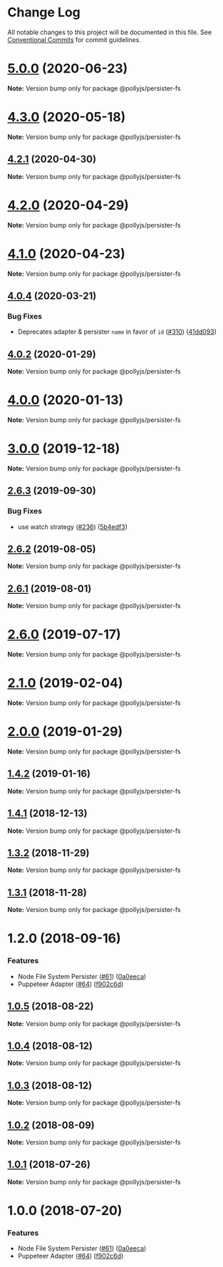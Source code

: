 # Change Log

All notable changes to this project will be documented in this file.
See [Conventional Commits](https://conventionalcommits.org) for commit guidelines.

# [5.0.0](https://github.com/netflix/pollyjs/tree/master/packages/@pollyjs/persister-fs/compare/v4.3.0...v5.0.0) (2020-06-23)

**Note:** Version bump only for package @pollyjs/persister-fs





# [4.3.0](https://github.com/netflix/pollyjs/tree/master/packages/@pollyjs/persister-fs/compare/v4.2.1...v4.3.0) (2020-05-18)

**Note:** Version bump only for package @pollyjs/persister-fs





## [4.2.1](https://github.com/netflix/pollyjs/tree/master/packages/@pollyjs/persister-fs/compare/v4.2.0...v4.2.1) (2020-04-30)

**Note:** Version bump only for package @pollyjs/persister-fs





# [4.2.0](https://github.com/netflix/pollyjs/tree/master/packages/@pollyjs/persister-fs/compare/v4.1.0...v4.2.0) (2020-04-29)

**Note:** Version bump only for package @pollyjs/persister-fs





# [4.1.0](https://github.com/netflix/pollyjs/tree/master/packages/@pollyjs/persister-fs/compare/v4.0.4...v4.1.0) (2020-04-23)

**Note:** Version bump only for package @pollyjs/persister-fs





## [4.0.4](https://github.com/netflix/pollyjs/tree/master/packages/@pollyjs/persister-fs/compare/v4.0.3...v4.0.4) (2020-03-21)


### Bug Fixes

* Deprecates adapter & persister `name` in favor of `id` ([#310](https://github.com/netflix/pollyjs/tree/master/packages/@pollyjs/persister-fs/issues/310)) ([41dd093](https://github.com/netflix/pollyjs/tree/master/packages/@pollyjs/persister-fs/commit/41dd093))





## [4.0.2](https://github.com/netflix/pollyjs/tree/master/packages/@pollyjs/persister-fs/compare/v4.0.1...v4.0.2) (2020-01-29)

**Note:** Version bump only for package @pollyjs/persister-fs





# [4.0.0](https://github.com/netflix/pollyjs/tree/master/packages/@pollyjs/persister-fs/compare/v3.0.2...v4.0.0) (2020-01-13)

**Note:** Version bump only for package @pollyjs/persister-fs





# [3.0.0](https://github.com/netflix/pollyjs/tree/master/packages/@pollyjs/persister-fs/compare/v2.7.0...v3.0.0) (2019-12-18)

**Note:** Version bump only for package @pollyjs/persister-fs





## [2.6.3](https://github.com/netflix/pollyjs/tree/master/packages/@pollyjs/persister-fs/compare/v2.6.2...v2.6.3) (2019-09-30)


### Bug Fixes

* use watch strategy ([#236](https://github.com/netflix/pollyjs/tree/master/packages/@pollyjs/persister-fs/issues/236)) ([5b4edf3](https://github.com/netflix/pollyjs/tree/master/packages/@pollyjs/persister-fs/commit/5b4edf3))





## [2.6.2](https://github.com/netflix/pollyjs/tree/master/packages/@pollyjs/persister-fs/compare/v2.6.1...v2.6.2) (2019-08-05)

**Note:** Version bump only for package @pollyjs/persister-fs





## [2.6.1](https://github.com/netflix/pollyjs/tree/master/packages/@pollyjs/persister-fs/compare/v2.6.0...v2.6.1) (2019-08-01)

**Note:** Version bump only for package @pollyjs/persister-fs





# [2.6.0](https://github.com/netflix/pollyjs/tree/master/packages/@pollyjs/persister-fs/compare/v2.5.0...v2.6.0) (2019-07-17)

**Note:** Version bump only for package @pollyjs/persister-fs





# [2.1.0](https://github.com/netflix/pollyjs/tree/master/packages/@pollyjs/persister-fs/compare/v2.0.0...v2.1.0) (2019-02-04)

**Note:** Version bump only for package @pollyjs/persister-fs





# [2.0.0](https://github.com/netflix/pollyjs/tree/master/packages/@pollyjs/persister-fs/compare/v1.4.2...v2.0.0) (2019-01-29)

**Note:** Version bump only for package @pollyjs/persister-fs





## [1.4.2](https://github.com/netflix/pollyjs/tree/master/packages/@pollyjs/persister-fs/compare/v1.4.1...v1.4.2) (2019-01-16)

**Note:** Version bump only for package @pollyjs/persister-fs





## [1.4.1](https://github.com/netflix/pollyjs/tree/master/packages/@pollyjs/persister-fs/compare/v1.4.0...v1.4.1) (2018-12-13)

**Note:** Version bump only for package @pollyjs/persister-fs





## [1.3.2](https://github.com/netflix/pollyjs/tree/master/packages/@pollyjs/persister-fs/compare/v1.3.1...v1.3.2) (2018-11-29)

**Note:** Version bump only for package @pollyjs/persister-fs





## [1.3.1](https://github.com/netflix/pollyjs/tree/master/packages/@pollyjs/persister-fs/compare/v1.2.0...v1.3.1) (2018-11-28)

**Note:** Version bump only for package @pollyjs/persister-fs





<a name="1.2.0"></a>
# 1.2.0 (2018-09-16)


### Features

* Node File System Persister ([#61](https://github.com/netflix/pollyjs/tree/master/packages/[@pollyjs](https://github.com/pollyjs)/persister-fs/issues/61)) ([0a0eeca](https://github.com/netflix/pollyjs/tree/master/packages/@pollyjs/persister-fs/commit/0a0eeca))
* Puppeteer Adapter ([#64](https://github.com/netflix/pollyjs/tree/master/packages/[@pollyjs](https://github.com/pollyjs)/persister-fs/issues/64)) ([f902c6d](https://github.com/netflix/pollyjs/tree/master/packages/@pollyjs/persister-fs/commit/f902c6d))




<a name="1.0.5"></a>
## [1.0.5](https://github.com/netflix/pollyjs/tree/master/packages/@pollyjs/persister-fs/compare/@pollyjs/persister-fs@1.0.4...@pollyjs/persister-fs@1.0.5) (2018-08-22)




**Note:** Version bump only for package @pollyjs/persister-fs

<a name="1.0.4"></a>
## [1.0.4](https://github.com/netflix/pollyjs/tree/master/packages/@pollyjs/persister-fs/compare/@pollyjs/persister-fs@1.0.3...@pollyjs/persister-fs@1.0.4) (2018-08-12)




**Note:** Version bump only for package @pollyjs/persister-fs

<a name="1.0.3"></a>
## [1.0.3](https://github.com/netflix/pollyjs/tree/master/packages/@pollyjs/persister-fs/compare/@pollyjs/persister-fs@1.0.2...@pollyjs/persister-fs@1.0.3) (2018-08-12)




**Note:** Version bump only for package @pollyjs/persister-fs

<a name="1.0.2"></a>
## [1.0.2](https://github.com/netflix/pollyjs/tree/master/packages/@pollyjs/persister-fs/compare/@pollyjs/persister-fs@1.0.1...@pollyjs/persister-fs@1.0.2) (2018-08-09)




**Note:** Version bump only for package @pollyjs/persister-fs

<a name="1.0.1"></a>
## [1.0.1](https://github.com/netflix/pollyjs/tree/master/packages/@pollyjs/persister-fs/compare/@pollyjs/persister-fs@1.0.0...@pollyjs/persister-fs@1.0.1) (2018-07-26)




**Note:** Version bump only for package @pollyjs/persister-fs

<a name="1.0.0"></a>
# 1.0.0 (2018-07-20)


### Features

* Node File System Persister ([#61](https://github.com/netflix/pollyjs/tree/master/packages/[@pollyjs](https://github.com/pollyjs)/persister-fs/issues/61)) ([0a0eeca](https://github.com/netflix/pollyjs/tree/master/packages/@pollyjs/persister-fs/commit/0a0eeca))
* Puppeteer Adapter ([#64](https://github.com/netflix/pollyjs/tree/master/packages/[@pollyjs](https://github.com/pollyjs)/persister-fs/issues/64)) ([f902c6d](https://github.com/netflix/pollyjs/tree/master/packages/@pollyjs/persister-fs/commit/f902c6d))
